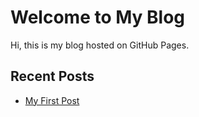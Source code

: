 # Welcome to My Blog
Hi, this is my blog hosted on GitHub Pages.

## Recent Posts
- [My First Post](/_posts/25-01-09-devops-roadmap.md)
